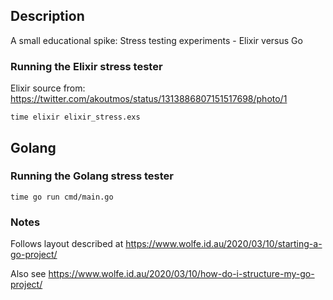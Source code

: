 ## Description

A small educational spike: Stress testing experiments - Elixir versus Go

### Running the Elixir stress tester

Elixir source from: https://twitter.com/akoutmos/status/1313886807151517698/photo/1

`time elixir elixir_stress.exs`

## Golang

### Running the Golang stress tester

`time go run cmd/main.go`

### Notes

Follows layout described at https://www.wolfe.id.au/2020/03/10/starting-a-go-project/

Also see https://www.wolfe.id.au/2020/03/10/how-do-i-structure-my-go-project/

